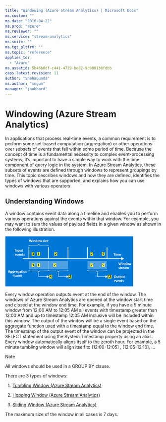```yaml
---
title: "Windowing (Azure Stream Analytics) | Microsoft Docs"
ms.custom: ""
ms.date: "2016-04-22"
ms.prod: "azure"
ms.reviewer: ""
ms.service: "stream-analytics"
ms.suite: ""
ms.tgt_pltfrm: ""
ms.topic: "reference"
applies_to: 
  - "Azure"
ms.assetid: 5b46b0df-c441-4729-be82-9c000130fdbb
caps.latest.revision: 11
author: "SnehaGunda"
ms.author: "sngun"
manager: "jhubbard"
---
```

# Windowing (Azure Stream Analytics)
  In applications that process real-time events, a common requirement is to perform some set-based computation (aggregation) or other operations over subsets of events that fall within some period of time. Because the concept of time is a fundamental necessity to complex event-processing systems, it’s important to have a simple way to work with the time component of query logic in the system. In Azure Stream Analytics, these subsets of events are defined through windows to represent groupings by time. This topic describes windows and how they are defined, identifies the types of windows that are supported, and explains how you can use windows with various operators.  
  
## Understanding Windows  
 A window contains event data along a timeline and enables you to perform various operations against the events within that window. For example, you may want to sum the values of payload fields in a given window as shown in the following illustration.  
  
 ![Stream Analytics query language tumbling window](media/streamanalytics-tumblingwindow.png "Stream Analytics query language tumbling window")  
  
 Every window operation outputs event at the end of the window. The windows of Azure Stream Analytics are opened at the window start time and closed at the window end time. For example, if you have a 5 minute window from 12:00 AM to 12:05 AM all events with timestamp greater than 12:00 AM  and up to timestamp 12:05 AM inclusive will be included within this window. The output of the window will be a single event based on the aggregate function used with a timestamp equal to the window end time.  The timestamp of the output event of the window can be projected in the SELECT statement using the System.Timestamp property using an alias. Every window automatically aligns itself to the zeroth hour. For example, a 5 minute tumbling window will align itself to (12:00-12:05] , (12:05-12:10], …  
  
> [!NOTE]  
>  All windows should be used in a GROUP BY clause.  
  
 There are 3 types of windows:  
  
1.  [Tumbling Window &#40;Azure Stream Analytics&#41;](tumbling-window-azure-stream-analytics.md)  
  
2.  [Hopping Window &#40;Azure Stream Analytics&#41;](hopping-window-azure-stream-analytics.md)  
  
3.  [Sliding Window &#40;Azure Stream Analytics&#41;](sliding-window-azure-stream-analytics.md)  
  
 The maximum size of the window in all cases is 7 days.  
  
  